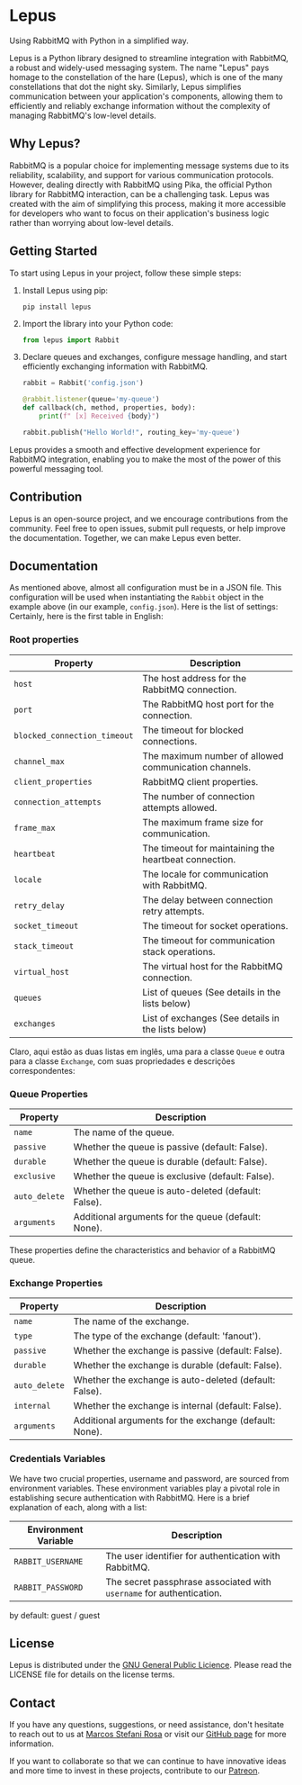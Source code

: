 # Lepus

Using RabbitMQ with Python in a simplified way.

Lepus is a Python library designed to streamline integration with RabbitMQ, a robust and widely-used messaging system. The name "Lepus" pays homage to the constellation of the hare (Lepus), which is one of the many constellations that dot the night sky. Similarly, Lepus simplifies communication between your application's components, allowing them to efficiently and reliably exchange information without the complexity of managing RabbitMQ's low-level details.

## Why Lepus?

RabbitMQ is a popular choice for implementing message systems due to its reliability, scalability, and support for various communication protocols. However, dealing directly with RabbitMQ using Pika, the official Python library for RabbitMQ interaction, can be a challenging task. Lepus was created with the aim of simplifying this process, making it more accessible for developers who want to focus on their application's business logic rather than worrying about low-level details.

## Getting Started

To start using Lepus in your project, follow these simple steps:

1. Install Lepus using pip:

   ```
   pip install lepus
   ```
2. Import the library into your Python code:

   ```python
   from lepus import Rabbit
   ```
3. Declare queues and exchanges, configure message handling, and start efficiently exchanging information with RabbitMQ.

   ```python
   rabbit = Rabbit('config.json')

   @rabbit.listener(queue='my-queue')
   def callback(ch, method, properties, body):
       print(f" [x] Received {body}")

   rabbit.publish("Hello World!", routing_key='my-queue')
   ```

Lepus provides a smooth and effective development experience for RabbitMQ integration, enabling you to make the most of the power of this powerful messaging tool.

## Contribution

Lepus is an open-source project, and we encourage contributions from the community. Feel free to open issues, submit pull requests, or help improve the documentation. Together, we can make Lepus even better.

## Documentation

As mentioned above, almost all configuration must be in a JSON file. This configuration will be used when instantiating the `Rabbit` object in the example above (in our example, `config.json`). Here is the list of settings:
Certainly, here is the first table in English:

### Root properties

| Property                       | Description                                                            |
| ------------------------------ | ---------------------------------------------------------------------- |
| `host`                       | The host address for the RabbitMQ connection.                          |
| `port`                       | The RabbitMQ host port for the connection.                             |
| `blocked_connection_timeout` | The timeout for blocked connections.                                   |
| `channel_max`                | The maximum number of allowed communication channels.                  |
| `client_properties`          | RabbitMQ client properties.                                            |
| `connection_attempts`        | The number of connection attempts allowed.                             |
| `frame_max`                  | The maximum frame size for communication.                              |
| `heartbeat`                  | The timeout for maintaining the heartbeat connection.                  |
| `locale`                     | The locale for communication with RabbitMQ.                            |
| `retry_delay`                | The delay between connection retry attempts.                           |
| `socket_timeout`             | The timeout for socket operations.                                     |
| `stack_timeout`              | The timeout for communication stack operations.                        |
| `virtual_host`               | The virtual host for the RabbitMQ connection.                          |
| `queues`                     | List of queues (See details in the lists below) |
| `exchanges`                   | List of exchanges (See details in the lists below) |

Claro, aqui estão as duas listas em inglês, uma para a classe `Queue` e outra para a classe `Exchange`, com suas propriedades e descrições correspondentes:

### Queue Properties

| Property         | Description                                            |
|------------------|--------------------------------------------------------|
| `name`           | The name of the queue.                                 |
| `passive`        | Whether the queue is passive (default: False).        |
| `durable`        | Whether the queue is durable (default: False).        |
| `exclusive`      | Whether the queue is exclusive (default: False).      |
| `auto_delete`    | Whether the queue is auto-deleted (default: False).  |
| `arguments`      | Additional arguments for the queue (default: None).  |

These properties define the characteristics and behavior of a RabbitMQ queue.

### Exchange Properties

| Property         | Description                                            |
|------------------|--------------------------------------------------------|
| `name`           | The name of the exchange.                              |
| `type`           | The type of the exchange (default: 'fanout').         |
| `passive`        | Whether the exchange is passive (default: False).    |
| `durable`        | Whether the exchange is durable (default: False).    |
| `auto_delete`    | Whether the exchange is auto-deleted (default: False).|
| `internal`       | Whether the exchange is internal (default: False).   |
| `arguments`      | Additional arguments for the exchange (default: None).|

### Credentials Variables

We have two crucial properties, username and password, are sourced from environment variables. These environment variables play a pivotal role in establishing secure authentication with RabbitMQ. Here is a brief explanation of each, along with a list:

| Environment Variable | Description                                                            |
| -------------------- | ---------------------------------------------------------------------- |
| `RABBIT_USERNAME`  | The user identifier for authentication with RabbitMQ.                  |
| `RABBIT_PASSWORD`  | The secret passphrase associated with `username` for authentication. |

by default: guest / guest

## License

Lepus is distributed under the [GNU General Public Licience](https://www.gnu.org/licenses/gpl-3.0.html). Please read the LICENSE file for details on the license terms.

## Contact

If you have any questions, suggestions, or need assistance, don't hesitate to reach out to us at [Marcos Stefani Rosa](mailto:elaradevsolutions@gmail.com) or visit our [GitHub page](https://github.com/ElaraDevSolutions) for more information.

If you want to collaborate so that we can continue to have innovative ideas and more time to invest in these projects, contribute to our [Patreon](https://www.patreon.com/ElaraSolutions).
